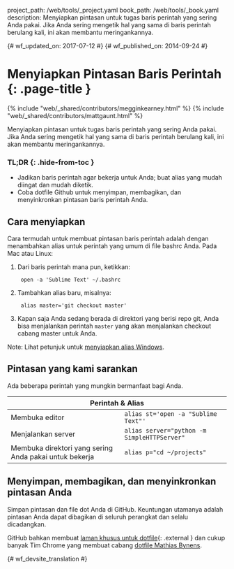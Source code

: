 project_path: /web/tools/_project.yaml
book_path: /web/tools/_book.yaml
description: Menyiapkan pintasan untuk tugas baris perintah yang sering Anda pakai. Jika Anda sering mengetik hal yang sama di baris perintah berulang kali, ini akan membantu meringankannya.

{# wf_updated_on: 2017-07-12 #}
{# wf_published_on: 2014-09-24 #}

# Menyiapkan Pintasan Baris Perintah {: .page-title }

{% include "web/_shared/contributors/megginkearney.html" %}
{% include "web/_shared/contributors/mattgaunt.html" %}

Menyiapkan pintasan untuk tugas baris perintah yang sering Anda pakai. Jika Anda sering mengetik hal yang sama di baris perintah berulang kali, ini akan membantu meringankannya.


### TL;DR {: .hide-from-toc }
- Jadikan baris perintah agar bekerja untuk Anda; buat alias yang mudah diingat dan mudah diketik.
- Coba dotfile Github untuk menyimpan, membagikan, dan menyinkronkan pintasan baris perintah Anda.


## Cara menyiapkan

Cara termudah untuk membuat pintasan baris perintah adalah dengan menambahkan alias untuk perintah
yang umum di file bashrc Anda. Pada Mac atau Linux:

1. Dari baris perintah mana pun, ketikkan:

        open -a 'Sublime Text' ~/.bashrc

2. Tambahkan alias baru, misalnya:

        alias master='git checkout master'

3. Kapan saja Anda sedang berada di direktori yang berisi repo git, Anda bisa menjalankan perintah
   `master` yang akan menjalankan checkout cabang master untuk Anda.

Note: Lihat petunjuk untuk [menyiapkan alias
Windows](https://msdn.microsoft.com/en-us/library/windows/desktop/ms682057(v=vs.85).aspx).

## Pintasan yang kami sarankan

Ada beberapa perintah yang mungkin bermanfaat bagi Anda.

<table class="responsive">
  <thead>
    <tr>
      <th colspan="2" data-th="Command">Perintah &amp; Alias</th>
    </tr>
  </thead>
  <tbody>
    <tr>
      <td data-th="Command">Membuka editor</td>
      <td data-th="Alias"><code>alias st='open -a "Sublime Text"'</code></td>
    </tr>
    <tr>
      <td data-th="Command">Menjalankan server</td>
      <td data-th="Alias"><code>alias server="python -m SimpleHTTPServer"</code></td>
    </tr>
    <tr>
      <td data-th="Command">Membuka direktori yang sering Anda pakai untuk bekerja</td>
      <td data-th="Alias"><code>alias p="cd ~/projects"</code></td>
    </tr>
  </tbody>
</table>


## Menyimpan, membagikan, dan menyinkronkan pintasan Anda

Simpan pintasan dan file dot Anda di GitHub. Keuntungan utamanya adalah
pintasan Anda dapat dibagikan di seluruh perangkat dan selalu dicadangkan.

GitHub bahkan membuat [laman khusus untuk dotfile](https://dotfiles.github.io/){: .external }
dan cukup banyak Tim Chrome yang membuat cabang
[dotfile Mathias Bynens](https://github.com/mathiasbynens/dotfiles).




{# wf_devsite_translation #}
